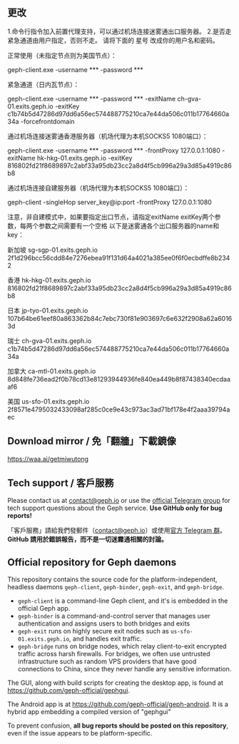 ## 更改

1.命令行指令加入前置代理支持，可以通过机场连接迷雾通出口服务器。
2.是否走紧急通道由用户指定，否则不走。
请将下面的 星号 改成你的用户名和密码。

正常使用（未指定节点则为美国节点）：

geph-client.exe -username *** -password ***



紧急通道（日内瓦节点）：

geph-client.exe -username *** -password *** -exitName ch-gva-01.exits.geph.io -exitKey c1b74b5d47286d97dd6a56ec574488775210ca7e44da506c011b17764660a34a -forcefrontdomain

通过机场连接迷雾通香港服务器（机场代理为本机SOCKS5 1080端口）：

geph-client.exe -username *** -password *** -frontProxy 127.0.0.1:1080 -exitName hk-hkg-01.exits.geph.io -exitKey 816802fd21f8689897c2abf33a95db23cc2a8d4f5cb996a29a3d85a4919c86b8

通过机场连接自建服务器（机场代理为本机SOCKS5 1080端口）：

geph-client -singleHop server_key@ip:port -frontProxy 127.0.0.1:1080

注意，非自建模式中，如果要指定出口节点，请指定exitName exitKey两个参数，每两个参数之间需要有一个空格
以下是迷雾通各个出口服务器的name和key：

新加坡
sg-sgp-01.exits.geph.io 2f1d296bcc56cdd84e7276ebea91f131d64a4021a385ee0f6f0ecbdffe8b2342

香港
hk-hkg-01.exits.geph.io 816802fd21f8689897c2abf33a95db23cc2a8d4f5cb996a29a3d85a4919c86b8

日本
jp-tyo-01.exits.geph.io 107b64be61eef80a863362b84c7ebc730f81e903697c6e632f2908a62a60163d

瑞士
ch-gva-01.exits.geph.io c1b74b5d47286d97dd6a56ec574488775210ca7e44da506c011b17764660a34a

加拿大
ca-mtl-01.exits.geph.io 8d848fe736ead2f0b78cd13e81293944936fe840ea449b8f87438340ecdaaaf6

美国
us-sfo-01.exits.geph.io 2f8571e4795032433098af285c0ce9e43c973ac3ad71bf178e4f2aaa39794aec


## Download mirror / 免「翻牆」下載鏡像

https://waa.ai/getmiwutong

## Tech support / 客戶服務

Please contact us at contact@geph.io or use the [official Telegram group](https://t.me/joinchat/Pc6C1hMBREf-8_TZM5z6_g) for tech support questions about the Geph service. **Use GitHub only for bug reports!**

「客戶服務」請給我們發郵件（contact@geph.io）或使用[官方 Telegram 群](https://t.me/joinchat/Pc6C1hMBREf-8_TZM5z6_g)。 **GitHub 請用於錯誤報告，而不是一切迷霧通相關的討論。**

## Official repository for Geph daemons

This repository contains the source code for the platform-independent, headless daemons `geph-client`, `geph-binder`, `geph-exit`, and `geph-bridge`.

- `geph-client` is a command-line Geph client, and it's is embedded in the official Geph app.
- `geph-binder` is a command-and-control server that manages user authentication and assigns users to both bridges and exits
- `geph-exit` runs on highly secure exit nodes such as `us-sfo-01.exits.geph.io`, and handles exit traffic.
- `geph-bridge` runs on bridge nodes, which relay client-to-exit encrypted traffic across harsh firewalls. For bridges, we often use untrusted infrastructure such as random VPS providers that have good connections to China, since they never handle any sensitive information.

The GUI, along with build scripts for creating the desktop app, is found at https://github.com/geph-official/gephgui.

The Android app is at https://github.com/geph-official/geph-android. It is a hybrid app embedding a compiled version of "gephgui"

To prevent confusion, **all bug reports should be posted on this repository**, even if the issue appears to be platform-specific.
